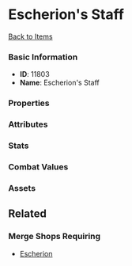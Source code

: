 # Escherion's Staff

<no description available>

[Back to Items](../items.md)

### Basic Information

- **ID**: 11803
- **Name**: Escherion&#039;s Staff

### Properties


### Attributes


### Stats


### Combat Values


### Assets


## Related

### Merge Shops Requiring

- [Escherion](../merge-shops/201-escherion.md)

